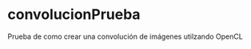 convolucionPrueba
=================

Prueba de como crear una convolución de imágenes utilzando OpenCL
